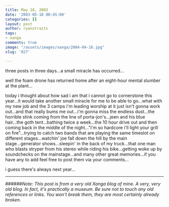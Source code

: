 ```yaml
---
title: May 18, 2003
date: '2003-05-18 00:45:00'
categories: []
layout: post
author: ryanstraits
tags:
- xanga
comments: true
image: "/assets/images/xanga/2004-04-16.jpg"
slug: '027'

---
```

three posts in three days...a small miracle has occurred...

<!-- break -->

well the foam drone has returned home after an eight-hour mental slumber at the plant...

today i thought about how sad i am that i cannot go to cornerstone this year...it would take another small miracle for me to be able to go...what with my new job and the 3 camps i'm leading worship at it just isn't gonna work out...and that really bums me out...i'm gonna miss the endless dust...the horrible stink coming from the line of porta-jon's...jeen and his blue hair...the goth tent...bathing twice a week...the 10 hour drive out and then coming back in the middle of the night..."i'm so hardcore i'll light your grill on fire"...trying to catch two bands that are playing the same timeslot on different stages...watchin' joe fall down the hill by the main stage...generator shows...sleepin' in the back of my truck...that one man who blasts stryper from his stereo while riding his bike...getting woke up by soundchecks on the mainstage...and many other great memories...if you have any to add feel free to post them via your comments...

i guess there's always next year...

---

######*Note: This post is from a very old Xanga blog of mine. A very, very old blog. In fact, it's practically a museum. Be sure not to touch any old references or links. You won't break them, they are most certainly already broken.*